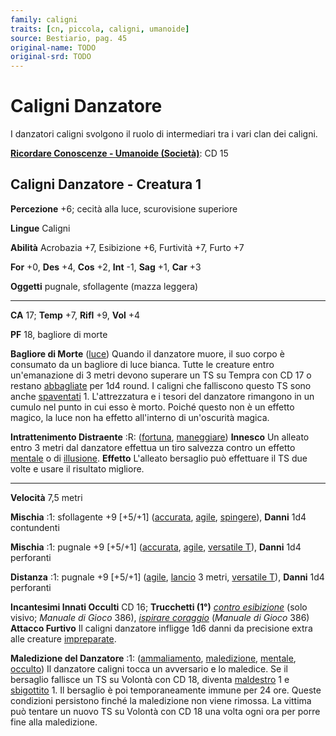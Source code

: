 ```yaml
---
family: caligni
traits: [cn, piccola, caligni, umanoide]
source: Bestiario, pag. 45
original-name: TODO
original-srd: TODO
---
```


# Caligni Danzatore

I danzatori caligni svolgono il ruolo di intermediari tra i vari clan dei
caligni.

**[Ricordare Conoscenze - Umanoide (Società)](/azioni/ricordare-conoscenze)**:
CD 15

## Caligni Danzatore - Creatura 1

**Percezione** +6; cecità alla luce, scurovisione superiore

**Lingue** Caligni

**Abilità** Acrobazia +7, Esibizione +6, Furtività +7, Furto +7

**For** +0, **Des** +4, **Cos** +2, **Int** -1, **Sag** +1, **Car** +3

**Oggetti** pugnale, sfollagente (mazza leggera)

---

**CA** 17; **Temp** +7, **Rifl** +9, **Vol** +4

**PF** 18, bagliore di morte

**Bagliore di Morte** ([luce](/tratti/luce)) Quando il danzatore muore, il suo
corpo è consumato da un bagliore di luce bianca. Tutte le creature entro
un'emanazione di 3 metri devono superare un TS su Tempra con CD 17 o restano
[abbagliate](/condizioni/abbagliato) per 1d4 round. I caligni che falliscono
questo TS sono anche [spaventati](/condizioni/spaventato) 1. L'attrezzatura e i
tesori del danzatore rimangono in un cumulo nel punto in cui esso è morto.
Poiché questo non è un effetto magico, la luce non ha effetto all'interno di
un'oscurità magica.

**Intrattenimento Distraente** :R: ([fortuna](/tratti/fortuna),
[maneggiare](/tratti/maneggiare)) **Innesco** Un alleato entro 3 metri dal
danzatore effettua un tiro salvezza contro un effetto [mentale](/tratti/mentale)
o di [illusione](/tratti/illusione). **Effetto** L'alleato bersaglio può
effettuare il TS due volte e usare il risultato migliore.

---

**Velocità** 7,5 metri

**Mischia** :1: sfollagente +9 \[+5/+1] ([accurata](/tratti/accurata),
[agile](/tratti/agile), [spingere](/tratti/spingere)), **Danni** 1d4 contundenti

**Mischia** :1: pugnale +9 \[+5/+1] ([accurata](/tratti/accurata),
[agile](/tratti/agile), [versatile T](/tratti/versatile)), **Danni** 1d4
perforanti

**Distanza** :1: pugnale +9 \[+5/+1] ([agile](/tratti/agile),
[lancio](/tratti/lancio) 3 metri, [versatile T](/tratti/versatile)), **Danni**
1d4 perforanti

**Incantesimi Innati Occulti** CD 16; **Trucchetti (1°)**
_[contro esibizione](/incantesimi/incantesimi-focalizzati)_ (solo visivo;
_Manuale di Gioco_ 386),
_[ispirare coraggio](/incantesimi/incantesimi-focalizzati)_ (_Manuale di
Gioco_ 386) **Attacco Furtivo** Il caligni danzatore infligge 1d6 danni da
precisione extra alle creature [impreparate](/condizioni/impreparato).

**Maledizione del Danzatore** :1: ([ammaliamento](/tratti/ammaliamento),
[maledizione](/tratti/maledizione), [mentale](/tratti/mentale),
[occulto](/tratti/occulto)) Il danzatore caligni tocca un avversario e lo
maledice. Se il bersaglio fallisce un TS su Volontà con CD 18, diventa
[maldestro](/condizioni/maldestro) 1 e [sbigottito](/condizioni/sbigottito) 1.
Il bersaglio è poi temporaneamente immune per 24 ore. Queste condizioni
persistono finché la maledizione non viene rimossa. La vittima può tentare un
nuovo TS su Volontà con CD 18 una volta ogni ora per porre fine alla
maledizione.
